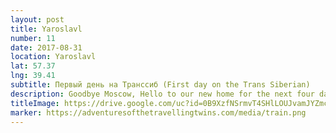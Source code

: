 ```yaml
---
layout: post
title: Yaroslavl
number: 11
date: 2017-08-31
location: Yaroslavl
lat: 57.37
lng: 39.41
subtitle: Первый день на Транссиб (First day on the Trans Siberian)
description: Goodbye Moscow, Hello to our new home for the next four days!
titleImage: https://drive.google.com/uc?id=0B9XzfNSrmvT4SHlLOUJvamJYZmc
marker: https://adventuresofthetravellingtwins.com/media/train.png
---
```

